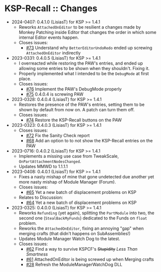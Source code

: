 # KSP-Recall :: Changes

* 2024-0407: 0.4.1.0 (LisiasT) for KSP >= 1.4.1
	+ Reworks `AttachedOnEditor` to be resilient a changes made by Monkey Patching inside Editor that changes the order in which some internal Editor events happen.
	+ Closes issues:
		- [#73](https://github.com/net-lisias-ksp/KSP-Recall/issues/74) Understand why `BetterEditorUndoRedo` ended up screwing `AttachedOnEditor` indirectly 
* 2023-0331: 0.4.0.5 (LisiasT) for KSP >= 1.4.1
	+ I overreacted while restoring the PAW's entries, and ended up allowing some entries to be shown when they shouldn't. Fixing it.
	+ Properly implemented what I intended to be the `DebugMode` at first place.
	+ Closes issues:
		- [#76](https://github.com/net-lisias-ksp/KSP-Recall/issues/76) Implement the PAW's DebugMode properly
		- [#75](https://github.com/net-lisias-ksp/KSP-Recall/issues/75) 0.4.0.4 is screwing PAW
* 2023-0328: 0.4.0.4 (LisiasT) for KSP >= 1.4.1
	+ Restores the presence of the PAW's entries, setting them to be shown by default from now on. A patch can turn them off. 
	+ Closes issues:
		- [#74](https://github.com/net-lisias-ksp/KSP-Recall/issues/74) Restore the KSP-Recall buttons on the PAW
* 2023-0323: 0.4.0.3 (LisiasT) for KSP >= 1.4.1
	+ Closes issues:
		- [#72](https://github.com/net-lisias-ksp/KSP-Recall/issues/72) Fix the Sanity Check report
		- [#68](https://github.com/net-lisias-ksp/KSP-Recall/issues/68) Add an option to to not show the KSP-Recall entries on the PAW
* 2023-0716: 0.4.0.2 (LisiasT) for KSP >= 1.4.1
	+ Implements a missing use case from TweakScale, `OnPartAttachmentNodesChanged`.
	+ Updates MMWD to 1.1.1.1
* 2023-0408: 0.4.0.1 (LisiasT) for KSP >= 1.4.1
	+ Fixes a nasty mishap of mine that gone undetected due another yet more nasty mishap of Module Manager (Forum).
	+ Closes issues:
		- [#65](https://github.com/net-lisias-ksp/KSP-Recall/issues/65) Yet a new batch of displacement problems on KSP
	+ Relates to Discussion:
		- [#64](https://github.com/net-lisias-ksp/KSP-Recall/issues/65) Yet a new batch of displacement problems on KSP
* 2023-0325: 0.4.0.0 (LisiasT) for KSP >= 1.4.1
	+ Reworks `Refunding` (yet again), splitting the `PartModule` into two, the second one (`StealBackMyFunds`) dedicated to the Funds on `float` problem.
	+ Reworks the `AttachedOnEditor`, fixing an annoying "gap" when merging crafts (that didn't happens on SubAssemblies!)
	+ Updates Module Manager Watch Dog to the latest.
	+ Closes issues:
		- [#62](https://github.com/net-lisias-ksp/KSP-Recall/issues/62) Find a way to survive KSPCF's ~~Stupidity~~ *Less Than Smartness*
		- [#61](https://github.com/net-lisias-ksp/KSP-Recall/issues/61) AttachedOnEditor is being screwed up when Merging crafts
		- [#28](https://github.com/net-lisias-ksp/KSP-Recall/issues/28) Refresh the ModuleManagerWatchDog DLL
